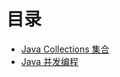 # 目录

* [Java Collections 集合](collections/Java_Collections.md)
* [Java 并发编程](concurrent_program/Java_concurrent_program.md)






